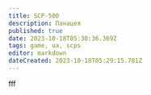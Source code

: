 ```yaml
---
title: SCP-500
description: Панацея
published: true
date: 2023-10-18T05:30:36.369Z
tags: game, ua, scps
editor: markdown
dateCreated: 2023-10-18T05:29:15.781Z
---
```


fff